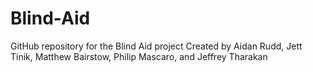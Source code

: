 # Blind-Aid
GitHub repository for the Blind Aid project
Created by Aidan Rudd, Jett Tinik, Matthew Bairstow, Philip Mascaro, and Jeffrey Tharakan
